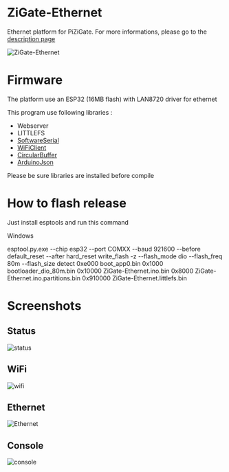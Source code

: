 # ZiGate-Ethernet
 Ethernet platform for PiZiGate.
 For more informations, please go to the [description page](https://zigate.fr/documentation/descriptif-de-la-zigate-ethernet/)
 
 ![ZiGate-Ethernet](https://i0.wp.com/zigate.fr/wp-content/uploads/2021/07/ZiGate-ethernet-definition.jpg)
 
# Firmware
The platform use an ESP32 (16MB flash) with LAN8720 driver for ethernet

This program use following libraries :
- Webserver
- LITTLEFS
- [SoftwareSerial](https://www.arduino.cc/en/Reference/softwareSerial)
- [WiFiClient](https://www.arduino.cc/en/Reference/WiFiClient)
- [CircularBuffer](https://github.com/rlogiacco/CircularBuffer)
- [ArduinoJson](https://github.com/bblanchon/ArduinoJson)

Please be sure libraries are installed before compile

# How to flash release
Just install esptools and run this command

Windows

esptool.py.exe --chip esp32 --port COMXX --baud 921600 --before default_reset --after hard_reset write_flash -z --flash_mode dio --flash_freq 80m --flash_size detect 0xe000 boot_app0.bin 0x1000 bootloader_dio_80m.bin 0x10000 ZiGate-Ethernet.ino.bin 0x8000 ZiGate-Ethernet.ino.partitions.bin 0x910000 ZiGate-Ethernet.littlefs.bin




# Screenshots
## Status
![status](https://github.com/fairecasoimeme/ZiGate-Ethernet/blob/master/screenshots/status.jpg)
## WiFi
![wifi](https://github.com/fairecasoimeme/ZiGate-Ethernet/blob/master/screenshots/wifi.jpg)
## Ethernet
![Ethernet](https://github.com/fairecasoimeme/ZiGate-Ethernet/blob/master/screenshots/ethernet.JPG)
## Console
![console](https://github.com/fairecasoimeme/ZiGate-Ethernet/blob/master/screenshots/console.jpg)
